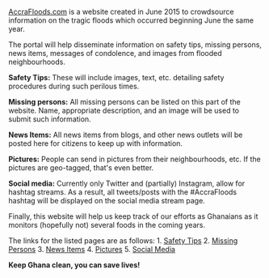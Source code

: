 [AccraFloods.com](accrafloods.com) is a website created in June 2015 to crowdsource information on the tragic floods which occurred beginning June the same year.

The portal will help disseminate information on safety tips, missing persons, news items, messages of condolence, and images from flooded neighbourhoods.

**Safety Tips:** These will include images, text, etc. detailing safety procedures during such perilous times.

**Missing persons:** All missing persons can be listed on this part of the website. Name, appropriate description, and an image will be used to submit such information.

**News Items:** All news items from blogs, and other news outlets will be posted here for citizens to keep up with information.

**Pictures:** People can send in pictures from their neighbourhoods, etc. If the pictures are geo-tagged, that's even better.

**Social media:** Currently only Twitter and (partially) Instagram, allow for hashtag streams. As a result, all tweets/posts with the #AccraFloods hashtag will be displayed on the social media stream page.

Finally, this website will help us keep track of our efforts as Ghanaians as it monitors (hopefully not) several foods in the coming years.

The links for the listed pages are as follows:
    1. [Safety Tips](accrafloods.com/safety)
    2. [Missing Persons](accrafloods.com/missing)
    3. [News Items](accrafloods.com/news)
    4. [Pictures](accrafloods.com/images)
    5. [Social Media](accrafloods.com/stream)

**Keep Ghana clean, you can save lives!**